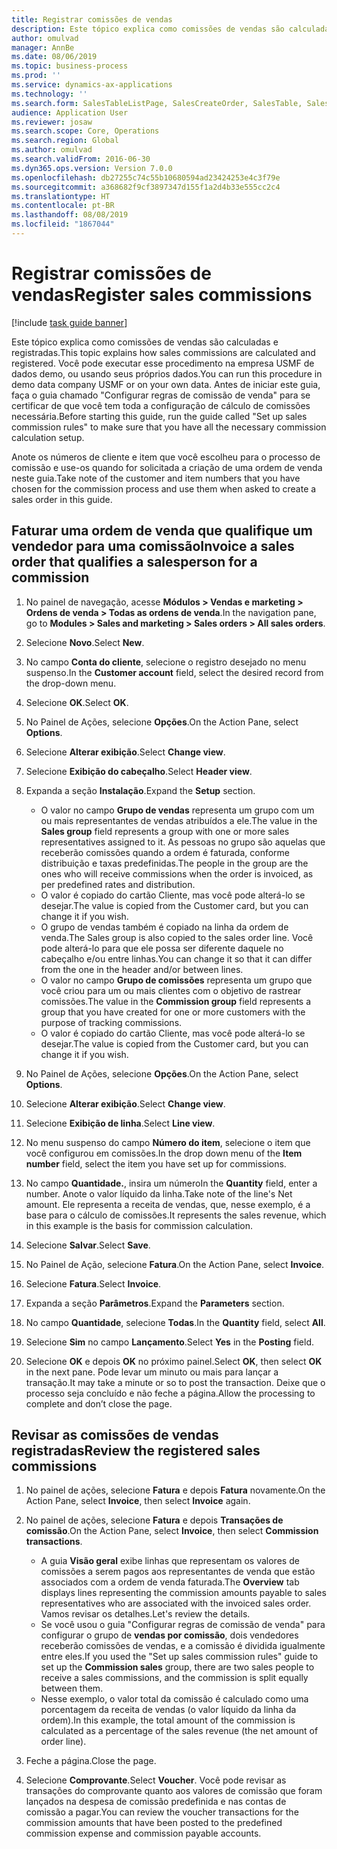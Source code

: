 ```yaml
---
title: Registrar comissões de vendas
description: Este tópico explica como comissões de vendas são calculadas e registradas.
author: omulvad
manager: AnnBe
ms.date: 08/06/2019
ms.topic: business-process
ms.prod: ''
ms.service: dynamics-ax-applications
ms.technology: ''
ms.search.form: SalesTableListPage, SalesCreateOrder, SalesTable, SalesEditLines,  CustInvoiceJournal, CommissionTrans, LedgerTransVoucher
audience: Application User
ms.reviewer: josaw
ms.search.scope: Core, Operations
ms.search.region: Global
ms.author: omulvad
ms.search.validFrom: 2016-06-30
ms.dyn365.ops.version: Version 7.0.0
ms.openlocfilehash: db27255c74c55b10680594ad23424253e4c3f79e
ms.sourcegitcommit: a368682f9cf3897347d155f1a2d4b33e555cc2c4
ms.translationtype: HT
ms.contentlocale: pt-BR
ms.lasthandoff: 08/08/2019
ms.locfileid: "1867044"
---
```

# <a name="register-sales-commissions"></a><span data-ttu-id="d9d02-103">Registrar comissões de vendas</span><span class="sxs-lookup"><span data-stu-id="d9d02-103">Register sales commissions</span></span>

[!include [task guide banner](../../includes/task-guide-banner.md)]

<span data-ttu-id="d9d02-104">Este tópico explica como comissões de vendas são calculadas e registradas.</span><span class="sxs-lookup"><span data-stu-id="d9d02-104">This topic explains how sales commissions are calculated and registered.</span></span> <span data-ttu-id="d9d02-105">Você pode executar esse procedimento na empresa USMF de dados demo, ou usando seus próprios dados.</span><span class="sxs-lookup"><span data-stu-id="d9d02-105">You can run this procedure in demo data company USMF or on your own data.</span></span> <span data-ttu-id="d9d02-106">Antes de iniciar este guia, faça o guia chamado "Configurar regras de comissão de venda" para se certificar de que você tem toda a configuração de cálculo de comissões necessária.</span><span class="sxs-lookup"><span data-stu-id="d9d02-106">Before starting this guide, run the guide called "Set up sales commission rules" to make sure that you have all the necessary commission calculation setup.</span></span>

<span data-ttu-id="d9d02-107">Anote os números de cliente e item que você escolheu para o processo de comissão e use-os quando for solicitada a criação de uma ordem de venda neste guia.</span><span class="sxs-lookup"><span data-stu-id="d9d02-107">Take note of the customer and item numbers that you have chosen for the commission process and use them when asked to create a sales order in this guide.</span></span>


## <a name="invoice-a-sales-order-that-qualifies-a-salesperson-for-a-commission"></a><span data-ttu-id="d9d02-108">Faturar uma ordem de venda que qualifique um vendedor para uma comissão</span><span class="sxs-lookup"><span data-stu-id="d9d02-108">Invoice a sales order that qualifies a salesperson for a commission</span></span>
1. <span data-ttu-id="d9d02-109">No painel de navegação, acesse **Módulos > Vendas e marketing > Ordens de venda > Todas as ordens de venda**.</span><span class="sxs-lookup"><span data-stu-id="d9d02-109">In the navigation pane, go to **Modules > Sales and marketing > Sales orders > All sales orders**.</span></span>
2. <span data-ttu-id="d9d02-110">Selecione **Novo**.</span><span class="sxs-lookup"><span data-stu-id="d9d02-110">Select **New**.</span></span>
3. <span data-ttu-id="d9d02-111">No campo **Conta do cliente**, selecione o registro desejado no menu suspenso.</span><span class="sxs-lookup"><span data-stu-id="d9d02-111">In the **Customer account** field, select the desired record from the drop-down menu.</span></span>
4. <span data-ttu-id="d9d02-112">Selecione **OK**.</span><span class="sxs-lookup"><span data-stu-id="d9d02-112">Select **OK**.</span></span>
5. <span data-ttu-id="d9d02-113">No Painel de Ações, selecione **Opções**.</span><span class="sxs-lookup"><span data-stu-id="d9d02-113">On the Action Pane, select **Options**.</span></span>
6. <span data-ttu-id="d9d02-114">Selecione **Alterar exibição**.</span><span class="sxs-lookup"><span data-stu-id="d9d02-114">Select **Change view**.</span></span>
7. <span data-ttu-id="d9d02-115">Selecione **Exibição do cabeçalho**.</span><span class="sxs-lookup"><span data-stu-id="d9d02-115">Select **Header view**.</span></span>
8. <span data-ttu-id="d9d02-116">Expanda a seção **Instalação**.</span><span class="sxs-lookup"><span data-stu-id="d9d02-116">Expand the **Setup** section.</span></span>

    - <span data-ttu-id="d9d02-117">O valor no campo **Grupo de vendas** representa um grupo com um ou mais representantes de vendas atribuídos a ele.</span><span class="sxs-lookup"><span data-stu-id="d9d02-117">The value in the **Sales group** field represents a group with one or more sales representatives assigned to it.</span></span> <span data-ttu-id="d9d02-118">As pessoas no grupo são aquelas que receberão comissões quando a ordem é faturada, conforme distribuição e taxas predefinidas.</span><span class="sxs-lookup"><span data-stu-id="d9d02-118">The people in the group are the ones who will receive commissions when the order is invoiced, as per predefined rates and distribution.</span></span>   
    - <span data-ttu-id="d9d02-119">O valor é copiado do cartão Cliente, mas você pode alterá-lo se desejar.</span><span class="sxs-lookup"><span data-stu-id="d9d02-119">The value is copied from the Customer card, but you can change it if you wish.</span></span>  
    - <span data-ttu-id="d9d02-120">O grupo de vendas também é copiado na linha da ordem de venda.</span><span class="sxs-lookup"><span data-stu-id="d9d02-120">The Sales group is also copied to the sales order line.</span></span> <span data-ttu-id="d9d02-121">Você pode alterá-lo para que ele possa ser diferente daquele no cabeçalho e/ou entre linhas.</span><span class="sxs-lookup"><span data-stu-id="d9d02-121">You can change it so that it can differ from the one in the header and/or between lines.</span></span>  
    - <span data-ttu-id="d9d02-122">O valor no campo **Grupo de comissões** representa um grupo que você criou para um ou mais clientes com o objetivo de rastrear comissões.</span><span class="sxs-lookup"><span data-stu-id="d9d02-122">The value in the **Commission group** field represents a group that you have created for one or more customers with the purpose of tracking commissions.</span></span>   
    - <span data-ttu-id="d9d02-123">O valor é copiado do cartão Cliente, mas você pode alterá-lo se desejar.</span><span class="sxs-lookup"><span data-stu-id="d9d02-123">The value is copied from the Customer card, but you can change it if you wish.</span></span>   

9. <span data-ttu-id="d9d02-124">No Painel de Ações, selecione **Opções**.</span><span class="sxs-lookup"><span data-stu-id="d9d02-124">On the Action Pane, select **Options**.</span></span>
10. <span data-ttu-id="d9d02-125">Selecione **Alterar exibição**.</span><span class="sxs-lookup"><span data-stu-id="d9d02-125">Select **Change view**.</span></span>
11. <span data-ttu-id="d9d02-126">Selecione **Exibição de linha**.</span><span class="sxs-lookup"><span data-stu-id="d9d02-126">Select **Line view**.</span></span>
12. <span data-ttu-id="d9d02-127">No menu suspenso do campo **Número do item**, selecione o item que você configurou em comissões.</span><span class="sxs-lookup"><span data-stu-id="d9d02-127">In the drop down menu of the **Item number** field, select the item you have set up for commissions.</span></span> 
13. <span data-ttu-id="d9d02-128">No campo **Quantidade.**, insira um número</span><span class="sxs-lookup"><span data-stu-id="d9d02-128">In the **Quantity** field, enter a number.</span></span> <span data-ttu-id="d9d02-129">Anote o valor líquido da linha.</span><span class="sxs-lookup"><span data-stu-id="d9d02-129">Take note of the line's Net amount.</span></span> <span data-ttu-id="d9d02-130">Ele representa a receita de vendas, que, nesse exemplo, é a base para o cálculo de comissões.</span><span class="sxs-lookup"><span data-stu-id="d9d02-130">It represents the sales revenue, which in this example is the basis for commission calculation.</span></span>  
14. <span data-ttu-id="d9d02-131">Selecione **Salvar**.</span><span class="sxs-lookup"><span data-stu-id="d9d02-131">Select **Save**.</span></span>
15. <span data-ttu-id="d9d02-132">No Painel de Ação, selecione **Fatura**.</span><span class="sxs-lookup"><span data-stu-id="d9d02-132">On the Action Pane, select **Invoice**.</span></span>
16. <span data-ttu-id="d9d02-133">Selecione **Fatura**.</span><span class="sxs-lookup"><span data-stu-id="d9d02-133">Select **Invoice**.</span></span>
17. <span data-ttu-id="d9d02-134">Expanda a seção **Parâmetros**.</span><span class="sxs-lookup"><span data-stu-id="d9d02-134">Expand the **Parameters** section.</span></span>
18. <span data-ttu-id="d9d02-135">No campo **Quantidade**, selecione **Todas**.</span><span class="sxs-lookup"><span data-stu-id="d9d02-135">In the **Quantity** field, select **All**.</span></span>
19. <span data-ttu-id="d9d02-136">Selecione **Sim** no campo **Lançamento**.</span><span class="sxs-lookup"><span data-stu-id="d9d02-136">Select **Yes** in the **Posting** field.</span></span>
20. <span data-ttu-id="d9d02-137">Selecione **OK** e depois **OK** no próximo painel.</span><span class="sxs-lookup"><span data-stu-id="d9d02-137">Select **OK**, then select **OK** in the next pane.</span></span> <span data-ttu-id="d9d02-138">Pode levar um minuto ou mais para lançar a transação.</span><span class="sxs-lookup"><span data-stu-id="d9d02-138">It may take a minute or so to post the transaction.</span></span> <span data-ttu-id="d9d02-139">Deixe que o processo seja concluído e não feche a página.</span><span class="sxs-lookup"><span data-stu-id="d9d02-139">Allow the processing to complete and don’t close the page.</span></span>  

## <a name="review-the-registered-sales-commissions"></a><span data-ttu-id="d9d02-140">Revisar as comissões de vendas registradas</span><span class="sxs-lookup"><span data-stu-id="d9d02-140">Review the registered sales commissions</span></span>
1. <span data-ttu-id="d9d02-141">No painel de ações, selecione **Fatura** e depois **Fatura** novamente.</span><span class="sxs-lookup"><span data-stu-id="d9d02-141">On the Action Pane, select **Invoice**, then select **Invoice** again.</span></span>
2. <span data-ttu-id="d9d02-142">No painel de ações, selecione **Fatura** e depois **Transações de comissão**.</span><span class="sxs-lookup"><span data-stu-id="d9d02-142">On the Action Pane, select **Invoice**, then select **Commission transactions**.</span></span>

    - <span data-ttu-id="d9d02-143">A guia **Visão geral** exibe linhas que representam os valores de comissões a serem pagos aos representantes de venda que estão associados com a ordem de venda faturada.</span><span class="sxs-lookup"><span data-stu-id="d9d02-143">The **Overview** tab displays lines representing the commission amounts payable to sales representatives who are associated with the invoiced sales order.</span></span> <span data-ttu-id="d9d02-144">Vamos revisar os detalhes.</span><span class="sxs-lookup"><span data-stu-id="d9d02-144">Let's review the details.</span></span>  
    - <span data-ttu-id="d9d02-145">Se você usou o guia "Configurar regras de comissão de venda" para configurar o grupo de **vendas por comissão**, dois vendedores receberão comissões de vendas, e a comissão é dividida igualmente entre eles.</span><span class="sxs-lookup"><span data-stu-id="d9d02-145">If you used the "Set up sales commission rules" guide to set up the **Commission sales** group, there are two sales people to receive a sales commissions, and the commission is split equally between them.</span></span>  
    - <span data-ttu-id="d9d02-146">Nesse exemplo, o valor total da comissão é calculado como uma porcentagem da receita de vendas (o valor líquido da linha da ordem).</span><span class="sxs-lookup"><span data-stu-id="d9d02-146">In this example, the total amount of the commission is calculated as a percentage of the sales revenue (the net amount of order line).</span></span>  
3. <span data-ttu-id="d9d02-147">Feche a página.</span><span class="sxs-lookup"><span data-stu-id="d9d02-147">Close the page.</span></span>
4. <span data-ttu-id="d9d02-148">Selecione **Comprovante**.</span><span class="sxs-lookup"><span data-stu-id="d9d02-148">Select **Voucher**.</span></span> <span data-ttu-id="d9d02-149">Você pode revisar as transações do comprovante quanto aos valores de comissão que foram lançados na despesa de comissão predefinida e nas contas de comissão a pagar.</span><span class="sxs-lookup"><span data-stu-id="d9d02-149">You can review the voucher transactions for the commission amounts that have been posted to the predefined commission expense and commission payable accounts.</span></span>  


